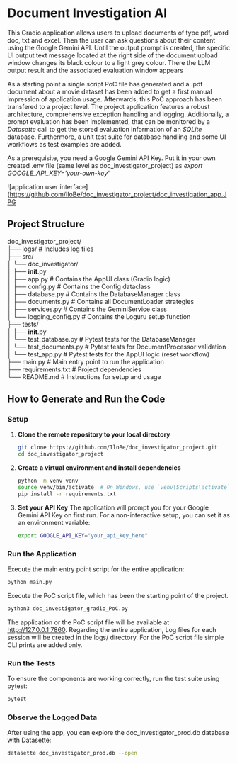 # Document Investigation AI

This Gradio application allows users to upload documents of type pdf, word doc, txt and excel. Then the user can ask questions about their content using the Google Gemini API. Until the output prompt is created, the specific UI output text message located at the right side of the document upload window changes its black colour to a light grey colour. There the LLM output result and the associated evaluation window appears 

As a starting point a single script PoC file has generated and a .pdf document about a movie dataset has been added to get a first manual impression of application usage.
Afterwards, this PoC approach has been transfered to a project level. The project application features a robust architecture, comprehensive exception handling and logging. Additionally, a prompt evaluation has been implemented, that can be monitored by a <i>Datasette</i> call to get the stored evaluation information of an <i>SQLite</i> database. Furthermore, a unit test suite for database handling and some UI workflows as test examples are added.

As a prerequisite, you need a Google Gemini API Key. Put it in your own created .env file (same level as doc_investigator_project) as <i>export GOOGLE_API_KEY='your-own-key'</i>

![application user interface](https://github.com/IloBe/doc_investigator_project/doc_investigation_app.JPG


## Project Structure
doc_investigator_project/<br>
├── logs/                      # Includes log files<br>
├── src/<br>
│   └── doc_investigator/<br>
│       ├── __init__.py<br>
│       ├── app.py             # Contains the AppUI class (Gradio logic)<br>
│       ├── config.py          # Contains the Config dataclass<br>
│       ├── database.py        # Contains the DatabaseManager class<br>
│       ├── documents.py       # Contains all DocumentLoader strategies<br>
│       ├── services.py        # Contains the GeminiService class<br>
│       └── logging_config.py  # Contains the Loguru setup function<br>
├── tests/<br>
│   ├── __init__.py<br>
│   └── test_database.py       # Pytest tests for the DatabaseManager<br>
│   └── test_documents.py      # Pytest tests for DocumentProcessor validation<br>
│   └── test_app.py            # Pytest tests for the AppUI logic (reset workflow)<br>
├── main.py                    # Main entry point to run the application<br>
├── requirements.txt           # Project dependencies<br>
└── README.md                  # Instructions for setup and usage<br>

## How to Generate and Run the Code
### Setup

1.  **Clone the remote repository to your local directory**
    ```bash
    git clone https://github.com/IloBe/doc_investigator_project.git
    cd doc_investigator_project
    ```

2.  **Create a virtual environment and install dependencies**
    ```bash
    python -m venv venv
    source venv/bin/activate  # On Windows, use `venv\Scripts\activate`
    pip install -r requirements.txt
    ```

3.  **Set your API Key**
    The application will prompt you for your Google Gemini API Key on first run. For a non-interactive setup, you can set it as an environment variable:
    ```bash
    export GOOGLE_API_KEY="your_api_key_here"
    ```

### Run the Application
Execute the main entry point script for the entire application:
```bash
python main.py
```
Execute the PoC script file, which has been the starting point of the project.
```bash
python3 doc_investigator_gradio_PoC.py
```

The application or the PoC script file will be available at http://127.0.0.1:7860.
Regarding the entire application, Log files for each session will be created in the logs/ directory.
For the PoC script file simple CLI prints are added only.

### Run the Tests
To ensure the components are working correctly, run the test suite using pytest:
```bash
pytest
```

### Observe the Logged Data
After using the app, you can explore the doc_investigator_prod.db database with Datasette:
```bash
datasette doc_investigator_prod.db --open
```
